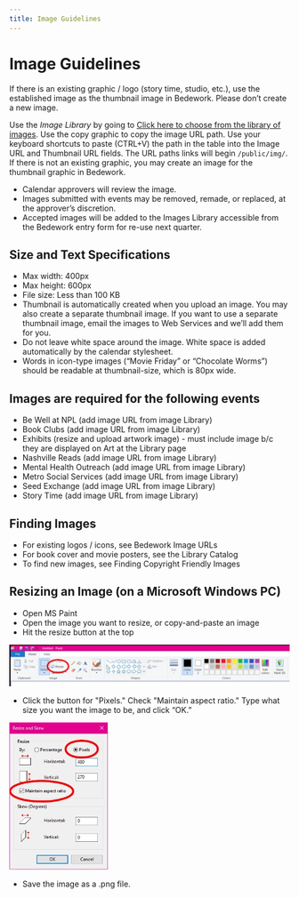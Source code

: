 ```yaml
---
title: Image Guidelines
---
```


# Image Guidelines

If there is an existing graphic / logo (story time, studio, etc.), use the established image as the thumbnail image in Bedework. Please don’t create a new image.

Use the _Image Library_ by going to <u>[Click here to choose from the library of images](../image-library/series-logos/)</u>. Use the copy graphic to copy the image URL path. Use your keyboard shortcuts to paste (CTRL+V) the path in the table into the Image URL and Thumbnail URL fields. The URL paths links will begin `/public/img/`. If there is not an existing graphic, you may create an image for the thumbnail graphic in Bedework.

- Calendar approvers will review the image.
- Images submitted with events may be removed, remade, or replaced, at the approver’s discretion.
- Accepted images will be added to the Images Library accessible from the Bedework entry form for re-use next quarter.

## Size and Text Specifications

- Max width: 400px
- Max height: 600px
- File size: Less than 100 KB
- Thumbnail is automatically created when you upload an image. You may also create a separate thumbnail image. If you want to use a separate thumbnail image, email the images to Web Services and we’ll add them for you.
- Do not leave white space around the image. White space is added automatically by the calendar stylesheet.
- Words in icon-type images (“Movie Friday” or “Chocolate Worms”) should be readable at thumbnail-size, which is 80px wide.

## Images are required for the following events

- Be Well at NPL (add image URL from image Library)
- Book Clubs (add image URL from image Library)
- Exhibits (resize and upload artwork image) - must include image b/c they are displayed on Art at the Library page
- Nashville Reads (add image URL from image Library)
- Mental Health Outreach (add image URL from image Library)
- Metro Social Services (add image URL from image Library)
- Seed Exchange (add image URL from image Library)
- Story Time (add image URL from image Library)

## Finding Images

- For existing logos / icons, see Bedework Image URLs
- For book cover and movie posters, see the Library Catalog
- To find new images, see Finding Copyright Friendly Images

## Resizing an Image (on a Microsoft Windows PC)

- Open MS Paint
- Open the image you want to resize, or copy-and-paste an image
- Hit the resize button at the top

![img "resize image"](../img/paint-resize.jpg)

- Click the button for "Pixels." Check "Maintain aspect ratio." Type what size you want the image to be, and click “OK.”

![img "resize skew"](../img/paint-resize-skew.jpg)

- Save the image as a .png file.
